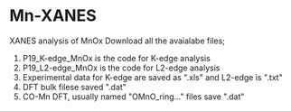 # Mn-XANES
XANES analysis of MnOx
Download all the avaialabe files;
1. P19_K-edge_MnOx is the code for K-edge analysis
2. P19_L2-edge_MnOx is the code for L2-edge analysis 
3. Experimental data for K-edge are saved as ".xls" and L2-edge is ".txt"
4. DFT bulk filese saved ".dat"
5. CO-Mn DFT, usually named "OMnO_ring..." files save ".dat"
   
